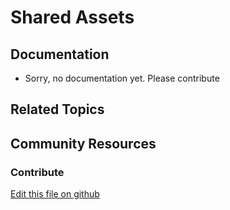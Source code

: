 # Shared Assets

## Documentation

* Sorry, no documentation yet. Please contribute

## Related Topics

## Community Resources


### Contribute

[Edit this file on github](https://github.com/olafk/controlpanel-documentation-docs/blob/master/md/73en/com_liferay_sharing_web_portlet_SharedAssetsPortlet.md)
